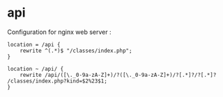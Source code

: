 # api
Configuration for nginx web server :

    location = /api {
        rewrite ^(.*)$ "/classes/index.php";
    }
    
    location ~ /api/ {
        rewrite /api/([\._0-9a-zA-Z]+)/?([\._0-9a-zA-Z]+)/?[.*]?/?[.*]? /classes/index.php?kind=$2%23$1;
    }
